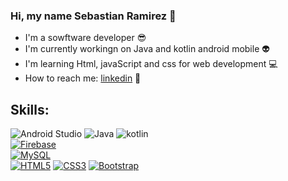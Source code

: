 ### Hi, my name Sebastian Ramirez 👋

  - I'm a sowftware developer :sunglasses:
  - I'm currently workingn on Java and kotlin android mobile :alien:
  - I'm learning Html, javaScript and css for web development :computer:
  - How to reach me: [linkedin](https://www.linkedin.com/in/juan-sebasti%C3%A1n-ram%C3%ADrez-mendoza-677717139/) :incoming_envelope:

## Skills:
![Android Studio](https://img.shields.io/badge/Android_Studio-3DOC84?style=for-the-badge&logo=android-studio&logoColor=white&labelColor=101010)
![Java](https://img.shields.io/badge/Java-E61A1F?style=for-the-badge&logo=java&logoColor=white&labelColor=345FA4)
![kotlin](https://img.shields.io/badge/kotlin-F2860C?style=for-the-badge&logo=kotlin&logoColor=white&labelColor=345FA4)</br>
[![Firebase](https://img.shields.io/badge/Firebase-FFCA28?style=for-the-badge&logo=firebase&logoColor=white&labelColor=101010)]()</br>
[![MySQL](https://img.shields.io/badge/MySQL-345FA4?style=for-the-badge&logo=mysql&logoColor=white&labelColor=101010)]()</br>
[![HTML5](https://img.shields.io/badge/html5-DB5D26?style=for-the-badge&logo=html5&logoColor=white&labelColor=101010)]()
[![CSS3](https://img.shields.io/badge/CSS3-345FA4?style=for-the-badge&logo=CSS3&logoColor=white&labelColor=101010)]()
[![Bootstrap](https://img.shields.io/badge/Bootstrap-7010EF?style=for-the-badge&logo=Bootstrap&logoColor=white&labelColor=101010)]()

  
<!--
**JuanRamirezMendoza/JuanRamirezMendoza** is a ✨ _special_ ✨ repository because its `README.md` (this file) appears on your GitHub profile.

Here are some ideas to get you started:

- 🔭 I’m currently working on ...
- 🌱 I’m currently learning ...
- 👯 I’m looking to collaborate on ...
- 🤔 I’m looking for help with ...
- 💬 Ask me about ...
- 📫 How to reach me: ...
- 😄 Pronouns: ...
- ⚡ Fun fact: ...
-->
